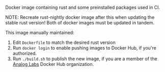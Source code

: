 Docker image containing rust and some preinstalled packages used in CI.

NOTE: Recreate rust-nightly docker image after this when updating the stable rust
version! Both of docker images must be updated in tandem.

This image manually maintained:
1. Edit `Dockerfile` to match the desired rust version
1. Run `docker login` to enable pushing images to Docker Hub, if you're authorized.
1. Run `./build.sh` to publish the new image, if you are a member of the [Analog
   Labs](https://hub.docker.com/u/solanalabs/) Docker Hub organization.

